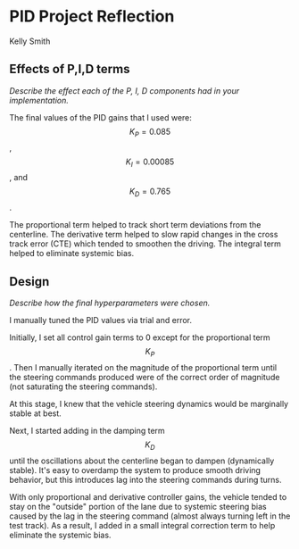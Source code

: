 # PID Project Reflection
Kelly Smith

## Effects of P,I,D terms
*Describe the effect each of the P, I, D components had in your implementation.*

The final values of the PID gains that I used were: $$K_P = 0.085$$, $$K_I = 0.00085$$, and $$K_D = 0.765$$.  

The proportional term helped to track short term deviations from the centerline.  The derivative term helped to slow rapid changes in the cross track error (CTE) which tended to smoothen the driving.  The integral term helped to eliminate systemic bias.


## Design
*Describe how the final hyperparameters were chosen.*

I manually tuned the PID values via trial and error.  

Initially, I set all control gain terms to 0 except for the proportional term $$K_P$$.  Then I manually iterated on the magnitude of the proportional term until the steering commands produced were of the correct order of magnitude (not saturating the steering commands).  

At this stage, I knew that the vehicle steering dynamics would be marginally stable at best.

Next, I started adding in the damping term $$K_D$$ until the oscillations about the centerline began to dampen (dynamically stable).  It's easy to overdamp the system to produce smooth driving behavior, but this introduces lag into the steering commands during turns.

With only proportional and derivative controller gains, the vehicle tended to stay on the "outside" portion of the lane due to systemic steering bias caused by the lag in the steering command (almost always turning left in the test track).  As a result, I added in a small integral correction term to help eliminate the systemic bias.